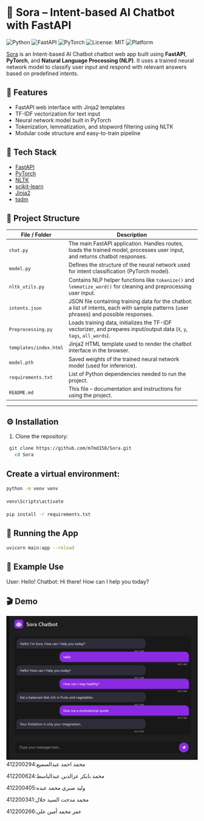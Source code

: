 # 🤖 Sora – Intent-based AI Chatbot with FastAPI

![Python](https://img.shields.io/badge/Python-3.9+-blue?logo=python)
![FastAPI](https://img.shields.io/badge/FastAPI-🚀-brightgreen)
![PyTorch](https://img.shields.io/badge/PyTorch-ML-orange?logo=pytorch)
![License: MIT](https://img.shields.io/badge/License-MIT-yellow.svg)
![Platform](https://img.shields.io/badge/Platform-Web-blue)


[Sora](https://github.com/m7md158/Sora) is an Intent-based AI Chatbot chatbot web app built using **FastAPI**, **PyTorch**, and **Natural Language Processing (NLP)**. It uses a trained neural network model to classify user input and respond with relevant answers based on predefined intents.

## 🚀 Features

- FastAPI web interface with Jinja2 templates
- TF-IDF vectorization for text input
- Neural network model built in PyTorch
- Tokenization, lemmatization, and stopword filtering using NLTK
- Modular code structure and easy-to-train pipeline

## 🧠 Tech Stack

- [FastAPI](https://fastapi.tiangolo.com/)
- [PyTorch](https://pytorch.org/)
- [NLTK](https://www.nltk.org/)
- [scikit-learn](https://scikit-learn.org/)
- [Jinja2](https://jinja.palletsprojects.com/)
- [tqdm](https://tqdm.github.io/)
  
## 📁 Project Structure

| File / Folder        | Description |
|----------------------|-------------|
| `chat.py`            | The main FastAPI application. Handles routes, loads the trained model, processes user input, and returns chatbot responses. |
| `model.py`           | Defines the structure of the neural network used for intent classification (PyTorch model). |
| `nltk_utils.py`      | Contains NLP helper functions like `tokenize()` and `lemmatize_word()` for cleaning and preprocessing user input. |
| `intents.json`      | JSON file containing training data for the chatbot: a list of intents, each with sample patterns (user phrases) and possible responses.
| `Preprocessing.py`   | Loads training data, initializes the TF-IDF vectorizer, and prepares input/output data (`X`, `y`, `tags`, `all_words`). |
| `templates/index.html` | Jinja2 HTML template used to render the chatbot interface in the browser. |
| `model.pth`          | Saved weights of the trained neural network model (used for inference). |
| `requirements.txt`   | List of Python dependencies needed to run the project. |
| `README.md`          | This file – documentation and instructions for using the project. |

---

## ⚙️ Installation

1. Clone the repository:
```bash
 git clone https://github.com/m7md158/Sora.git
   cd Sora
```

## Create a virtual environment:

```bash
python -m venv venv

venv\Scripts\activate

pip install -r requirements.txt
```

## 🧪 Running the App

```bash
uvicorn main:app --reload

```
## 🧠 Example Use

User: Hello!
Chatbot: Hi there! How can I help you today?

## 🎬 Demo

![Sora Chatbot Demo](demo.png)
محمد احمد عبدالسميع:412200294

محمد بابكر عزالدين عبدالباسط:412200624

وليد صبري محمد عبده:412200405

محمد مدحت السيد جلال:412200341

عمر محمد أمين علي:412200266

